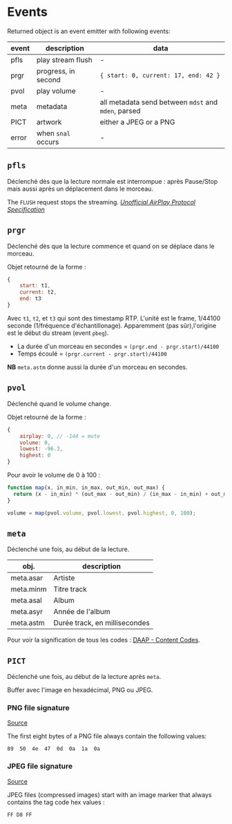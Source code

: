 # Events

Returned object is an event emitter with following events:

event | description | data
----- | ----------- | ----
pfls | play stream flush | -
prgr | progress, in second | ```{ start: 0, current: 17, end: 42 }```
pvol | play volume | -
meta | metadata | all metadata send between `mdst` and `mden`, parsed
PICT | artwork | either a JPEG or a PNG
error | when `snal` occurs | -

## `pfls`

Déclenché dès que la lecture normale est interrompue : après Pause/Stop mais aussi après un déplacement dans le morceau.

The `FLUSH` request stops the streaming. [_Unofficial AirPlay Protocol Specification_](http://nto.github.io/AirPlay.html#audio-rtsprequests)

## `prgr`

Déclenché dès que la lecture commence et quand on se déplace dans le morceau.

Objet retourné de la forme :

```javascript
{
    start: t1,
    current: t2,
    end: t3
}
```

Avec `t1`, `t2`, et `t3` qui sont des timestamp RTP. L'unité est le frame, 1/44100 seconde (1/fréquence d'échantillonage). Apparemment (pas sûr),l'origine est le début du stream (event `pbeg`).

- La durée d'un morceau en secondes = `(prgr.end - prgr.start)/44100`
- Temps écoulé = `(prgr.current - prgr.start)/44100`

__NB__ `meta.astm` donne aussi la durée d'un morceau en secondes.

## `pvol`

Déclenché quand le volume change.

Objet retourné de la forme :

```javascript
{
    airplay: 0, // -144 = mute
    volume: 0,
    lowest: -96.3,
    highest: 0
}
```

Pour avoir le volume de 0 à 100 :

```javascript
function map(x, in_min, in_max, out_min, out_max) {
  return (x - in_min) * (out_max - out_min) / (in_max - in_min) + out_min;
}

volume = map(pvol.volume, pvol.lowest, pvol.highest, 0, 100);
```

## `meta`

Déclenché une fois, au début de la lecture.

obj. | description
-----|--------
meta.asar | Artiste
meta.minm | Titre track
meta.asal | Album
meta.asyr | Année de l'album
meta.astm | Durée track, en millisecondes

Pour voir la signification de tous les codes : [DAAP - Content Codes](http://daap.sourceforge.net/docs/content-codes.html).

## `PICT`

Déclenché une fois, au début de la lecture après `meta`.

Buffer avec l'image en hexadécimal, PNG ou JPEG.

### PNG file signature

[Source](http://www.libpng.org/pub/png/spec/1.2/PNG-Rationale.html#R.PNG-file-signature)

The first eight bytes of a PNG file always contain the following values:

```
89  50  4e  47  0d  0a  1a  0a
```

### JPEG file signature

[Source](http://www.ntfs.com/jpeg-signature-format.htm)

JPEG files (compressed images) start with an image marker that always contains the tag code hex values :

```
FF D8 FF
```
